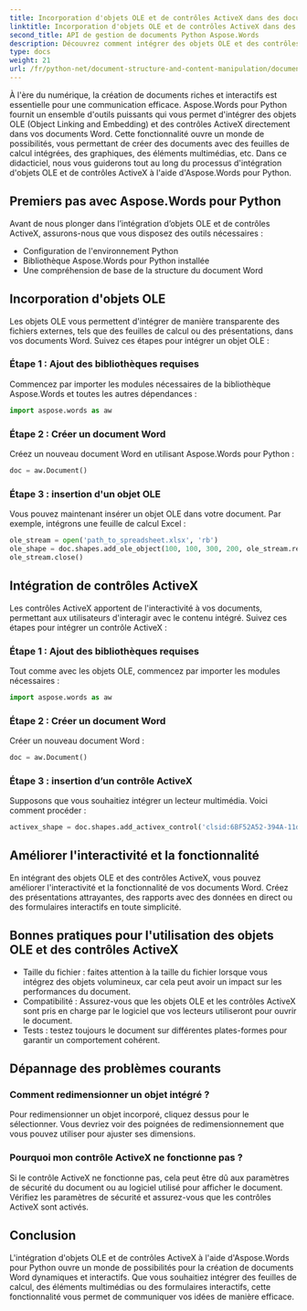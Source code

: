 ```yaml
---
title: Incorporation d'objets OLE et de contrôles ActiveX dans des documents Word
linktitle: Incorporation d'objets OLE et de contrôles ActiveX dans des documents Word
second_title: API de gestion de documents Python Aspose.Words
description: Découvrez comment intégrer des objets OLE et des contrôles ActiveX dans des documents Word à l'aide d'Aspose.Words pour Python. Créez des documents interactifs et dynamiques en toute simplicité.
type: docs
weight: 21
url: /fr/python-net/document-structure-and-content-manipulation/document-ole-objects-active-x/
---
```


À l'ère du numérique, la création de documents riches et interactifs est essentielle pour une communication efficace. Aspose.Words pour Python fournit un ensemble d'outils puissants qui vous permet d'intégrer des objets OLE (Object Linking and Embedding) et des contrôles ActiveX directement dans vos documents Word. Cette fonctionnalité ouvre un monde de possibilités, vous permettant de créer des documents avec des feuilles de calcul intégrées, des graphiques, des éléments multimédias, etc. Dans ce didacticiel, nous vous guiderons tout au long du processus d'intégration d'objets OLE et de contrôles ActiveX à l'aide d'Aspose.Words pour Python.


## Premiers pas avec Aspose.Words pour Python

Avant de nous plonger dans l’intégration d’objets OLE et de contrôles ActiveX, assurons-nous que vous disposez des outils nécessaires :

- Configuration de l'environnement Python
- Bibliothèque Aspose.Words pour Python installée
- Une compréhension de base de la structure du document Word

## Incorporation d'objets OLE

Les objets OLE vous permettent d'intégrer de manière transparente des fichiers externes, tels que des feuilles de calcul ou des présentations, dans vos documents Word. Suivez ces étapes pour intégrer un objet OLE :

### Étape 1 : Ajout des bibliothèques requises

Commencez par importer les modules nécessaires de la bibliothèque Aspose.Words et toutes les autres dépendances :

```python
import aspose.words as aw
```

### Étape 2 : Créer un document Word

Créez un nouveau document Word en utilisant Aspose.Words pour Python :

```python
doc = aw.Document()
```

### Étape 3 : insertion d'un objet OLE

Vous pouvez maintenant insérer un objet OLE dans votre document. Par exemple, intégrons une feuille de calcul Excel :

```python
ole_stream = open('path_to_spreadsheet.xlsx', 'rb')
ole_shape = doc.shapes.add_ole_object(100, 100, 300, 200, ole_stream.read())
ole_stream.close()
```

## Intégration de contrôles ActiveX

Les contrôles ActiveX apportent de l'interactivité à vos documents, permettant aux utilisateurs d'interagir avec le contenu intégré. Suivez ces étapes pour intégrer un contrôle ActiveX :

### Étape 1 : Ajout des bibliothèques requises

Tout comme avec les objets OLE, commencez par importer les modules nécessaires :

```python
import aspose.words as aw
```

### Étape 2 : Créer un document Word

Créer un nouveau document Word :

```python
doc = aw.Document()
```

### Étape 3 : insertion d’un contrôle ActiveX

Supposons que vous souhaitiez intégrer un lecteur multimédia. Voici comment procéder :

```python
activex_shape = doc.shapes.add_activex_control('clsid:6BF52A52-394A-11d3-B153-00C04F79FAA6', 100, 100, 300, 200)
```

## Améliorer l'interactivité et la fonctionnalité

En intégrant des objets OLE et des contrôles ActiveX, vous pouvez améliorer l'interactivité et la fonctionnalité de vos documents Word. Créez des présentations attrayantes, des rapports avec des données en direct ou des formulaires interactifs en toute simplicité.

## Bonnes pratiques pour l'utilisation des objets OLE et des contrôles ActiveX

- Taille du fichier : faites attention à la taille du fichier lorsque vous intégrez des objets volumineux, car cela peut avoir un impact sur les performances du document.
- Compatibilité : Assurez-vous que les objets OLE et les contrôles ActiveX sont pris en charge par le logiciel que vos lecteurs utiliseront pour ouvrir le document.
- Tests : testez toujours le document sur différentes plates-formes pour garantir un comportement cohérent.

## Dépannage des problèmes courants

### Comment redimensionner un objet intégré ?

Pour redimensionner un objet incorporé, cliquez dessus pour le sélectionner. Vous devriez voir des poignées de redimensionnement que vous pouvez utiliser pour ajuster ses dimensions.

### Pourquoi mon contrôle ActiveX ne fonctionne pas ?

Si le contrôle ActiveX ne fonctionne pas, cela peut être dû aux paramètres de sécurité du document ou au logiciel utilisé pour afficher le document. Vérifiez les paramètres de sécurité et assurez-vous que les contrôles ActiveX sont activés.

## Conclusion

L'intégration d'objets OLE et de contrôles ActiveX à l'aide d'Aspose.Words pour Python ouvre un monde de possibilités pour la création de documents Word dynamiques et interactifs. Que vous souhaitiez intégrer des feuilles de calcul, des éléments multimédias ou des formulaires interactifs, cette fonctionnalité vous permet de communiquer vos idées de manière efficace.